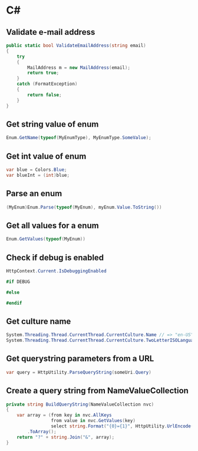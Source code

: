 C#
===

## Validate e-mail address

```cs
public static bool ValidateEmailAddress(string email)
{
    try
    {
        MailAddress m = new MailAddress(email);
        return true;
    }
    catch (FormatException)
    {
        return false;
    }
}
```

## Get string value of enum

```cs
Enum.GetName(typeof(MyEnumType), MyEnumType.SomeValue);
```

## Get int value of enum

```cs
var blue = Colors.Blue;
var blueInt = (int)blue;
```

## Parse an enum

```cs
(MyEnum)Enum.Parse(typeof(MyEnum), myEnum.Value.ToString())
```

## Get all values for a enum

```cs
Enum.GetValues(typeof(MyEnum))
```

## Check if debug is enabled

```cs
HttpContext.Current.IsDebuggingEnabled

#if DEBUG

#else

#endif
```

## Get culture name

```cs
System.Threading.Thread.CurrentThread.CurrentCulture.Name // => "en-US"
System.Threading.Thread.CurrentThread.CurrentCulture.TwoLetterISOLanguageName // => "en"
```

## Get querystring parameters from a URL
```cs
var query = HttpUtility.ParseQueryString(someUri.Query)
```

## Create a query string from NameValueCollection
```cs
private string BuildQueryString(NameValueCollection nvc)
{
    var array = (from key in nvc.AllKeys
                 from value in nvc.GetValues(key)
                 select string.Format("{0}={1}", HttpUtility.UrlEncode(key), HttpUtility.UrlEncode(value)))
        .ToArray();
    return "?" + string.Join("&", array);
}
```

